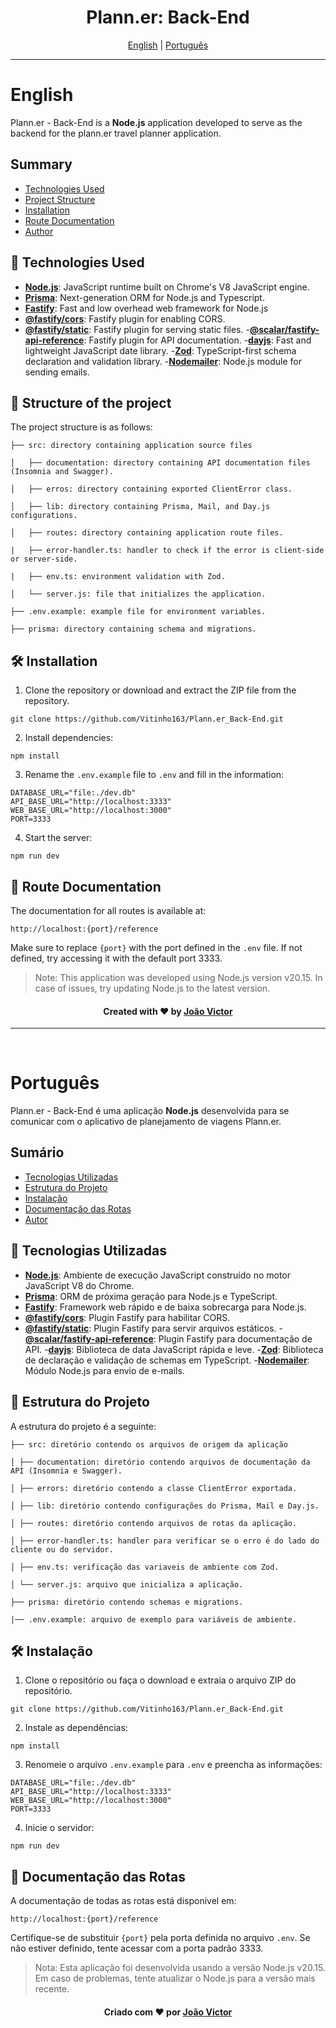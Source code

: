 <h1 align="center">Plann.er: Back-End</h1>

<div align="center">
  <a href="#english">English</a> |
  <a href="#portugues">Português</a>
</div>

---

# English <a name = "english"></a>

Plann.er - Back-End is a **Node.js** application developed to serve as the backend for the plann.er travel planner application.

## Summary

- [Technologies Used](#technologies-used-en)
- [Project Structure](#project_structure_en)
- [Installation](#installation-en)
- [Route Documentation](#route-documentation-en)
- [Author](#author-en)

## 🚀 Technologies Used <a name = "tecnologies-used-en"></a>

- **[Node.js](https://nodejs.org/)**: JavaScript runtime built on Chrome's V8 JavaScript engine.
- **[Prisma](https://www.prisma.io/)**: Next-generation ORM for Node.js and Typescript.
- **[Fastify](https://fastify.dev/)**: Fast and low overhead web framework for Node.js
- **[@fastify/cors](https://github.com/fastify/fastify-cors)**: Fastify plugin for enabling CORS.
- **[@fastify/static](https://github.com/fastify/fastify-static)**: Fastify plugin for serving static files.
-**[@scalar/fastify-api-reference](https://github.com/scalar/scalar/tree/main/packages/fastify-api-reference#readme)**: Fastify plugin for API documentation.
-**[dayjs](https://github.com/iamkun/dayjs/)**: Fast and lightweight JavaScript date library.
-**[Zod](https://zod.dev/)**: TypeScript-first schema declaration and validation library.
-**[Nodemailer](https://nodemailer.com/)**: Node.js module for sending emails.

## 📁 Structure of the project <a name = "project_structure_en"></a>
The project structure is as follows:

```
├── src: directory containing application source files

│   ├── documentation: directory containing API documentation files (Insomnia and Swagger).

│   ├── erros: directory containing exported ClientError class.

│   ├── lib: directory containing Prisma, Mail, and Day.js configurations.

│   ├── routes: directory containing application route files.

|   ├── error-handler.ts: handler to check if the error is client-side or server-side.

|   ├── env.ts: environment validation with Zod.

│   └── server.js: file that initializes the application.

├── .env.example: example file for environment variables.

├── prisma: directory containing schema and migrations.

```

## 🛠️ Installation <a name = "installation-en"></a>

1. Clone the repository or download and extract the ZIP file from the repository.
```
git clone https://github.com/Vitinho163/Plann.er_Back-End.git
``` 

2. Install dependencies:
```
npm install
```  

3. Rename the `.env.example` file to `.env` and fill in the information:
```
DATABASE_URL="file:./dev.db"
API_BASE_URL="http://localhost:3333"
WEB_BASE_URL="http://localhost:3000"
PORT=3333
```

4. Start the server:
```
npm run dev
```

## 📖 Route Documentation <a name = "route-documentation-en"></a>

The documentation for all routes is available at:
```
http://localhost:{port}/reference
```

Make sure to replace `{port}` with the port defined in the `.env` file. If not defined, try accessing it with the default port 3333.

>Note: This application was developed using Node.js version v20.15. In case of issues, try updating Node.js to the latest version.

<div align="center" name="author-en">
  <h4>Created with ❤️ by <a href="https://github.com/Vitinho163">João Victor</a></h4>
</div>

---
<br>

# Português <a name = "portugues"></a>

Plann.er - Back-End é uma aplicação **Node.js** desenvolvida para se comunicar com o aplicativo de planejamento de viagens Plann.er.

## Sumário

- [Tecnologias Utilizadas](#tecnologias-usadas-pt)
- [Estrutura do Projeto](#estrutura-do-projeto-pt)
- [Instalação](#instalacao-pt)
- [Documentação das Rotas](#documentacao-das-rotas-pt)
- [Autor](#autor-pt)

## 🚀 Tecnologias Utilizadas <a name = "tecnologias-usadas-pt"></a>

- **[Node.js](https://nodejs.org/)**: Ambiente de execução JavaScript construído no motor JavaScript V8 do Chrome.
- **[Prisma](https://www.prisma.io/)**: ORM de próxima geração para Node.js e TypeScript.
- **[Fastify](https://fastify.dev/)**: Framework web rápido e de baixa sobrecarga para Node.js.
- **[@fastify/cors](https://github.com/fastify/fastify-cors)**: Plugin Fastify para habilitar CORS.
- **[@fastify/static](https://github.com/fastify/fastify-static)**: Plugin Fastify para servir arquivos estáticos.
-**[@scalar/fastify-api-reference](https://github.com/scalar/scalar/tree/main/packages/fastify-api-reference#readme)**: Plugin Fastify para documentação de API.
-**[dayjs](https://github.com/iamkun/dayjs/)**: Biblioteca de data JavaScript rápida e leve.
-**[Zod](https://zod.dev/)**: Biblioteca de declaração e validação de schemas em TypeScript.
-**[Nodemailer](https://nodemailer.com/)**: Módulo Node.js para envio de e-mails.

## 📁 Estrutura do Projeto <a name = "estrutura-do-projeto-pt"></a>
A estrutura do projeto é a seguinte:
```
├── src: diretório contendo os arquivos de origem da aplicação

│ ├── documentation: diretório contendo arquivos de documentação da API (Insomnia e Swagger).

│ ├── errors: diretório contendo a classe ClientError exportada.

│ ├── lib: diretório contendo configurações do Prisma, Mail e Day.js.

│ ├── routes: diretório contendo arquivos de rotas da aplicação.

│ ├── error-handler.ts: handler para verificar se o erro é do lado do cliente ou do servidor.

│ ├── env.ts: verificação das variaveis de ambiente com Zod.

│ └── server.js: arquivo que inicializa a aplicação.

├── prisma: diretório contendo schemas e migrations.

|── .env.example: arquivo de exemplo para variáveis de ambiente.
```

## 🛠️ Instalação <a name = "instalacao-pt"></a>

1. Clone o repositório ou faça o download e extraia o arquivo ZIP do repositório.
```
git clone https://github.com/Vitinho163/Plann.er_Back-End.git
``` 

2. Instale as dependências:
```
npm install
```

3. Renomeie o arquivo `.env.example` para `.env` e preencha as informações:
```
DATABASE_URL="file:./dev.db"
API_BASE_URL="http://localhost:3333"
WEB_BASE_URL="http://localhost:3000"
PORT=3333
```

4. Inicie o servidor:
```
npm run dev
```

## 📖 Documentação das Rotas <a name = "documentacao-das-rotas-pt"></a>

A documentação de todas as rotas está disponível em:
```
http://localhost:{port}/reference
```


Certifique-se de substituir `{port}` pela porta definida no arquivo `.env`. Se não estiver definido, tente acessar com a porta padrão 3333.

>Nota: Esta aplicação foi desenvolvida usando a versão Node.js v20.15. Em caso de problemas, tente atualizar o Node.js para a versão mais recente.

<div align="center" name="autor-pt">
  <h4>Criado com ❤️ por <a href="https://github.com/Vitinho163">João Victor</a></h4>
</div>